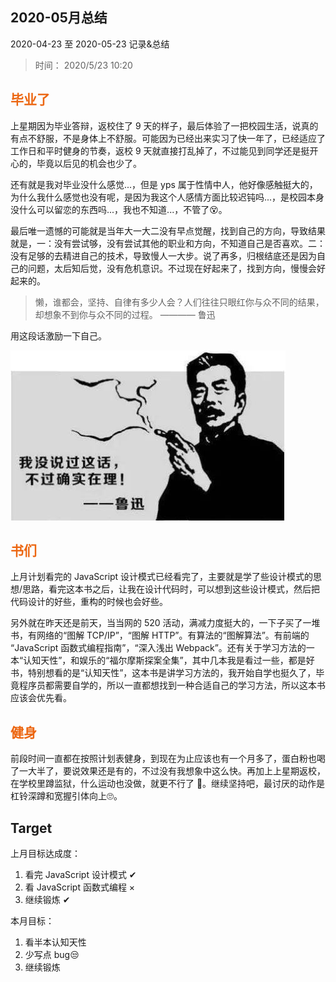 ## 2020-05月总结

2020-04-23 至 2020-05-23 记录&总结
 
> 时间： 2020/5/23 10:20

## <span class="important-font">毕业了</span>

上星期因为毕业答辩，返校住了 9 天的样子，最后体验了一把校园生活，说真的有点不舒服，不是身体上不舒服。可能因为已经出来实习了快一年了，已经适应了工作日和平时健身的节奏，返校 9 天就直接打乱掉了，不过能见到同学还是挺开心的，毕竟以后见的机会也少了。

还有就是我对毕业没什么感觉...，但是 yps 属于性情中人，他好像感触挺大的，为什么我什么感觉也没有呢，是因为我这个人感情方面比较迟钝吗...，是校园本身没什么可以留恋的东西吗...，我也不知道...，不管了😵。

最后唯一遗憾的可能就是当年大一大二没有早点觉醒，找到自己的方向，导致结果就是，一：没有尝试够，没有尝试其他的职业和方向，不知道自己是否喜欢。二：没有足够的去精进自己的技术，导致慢人一大步。说了再多，归根结底还是因为自己的问题，太后知后觉，没有危机意识。不过现在好起来了，找到方向，慢慢会好起来的。

> 懒，谁都会，坚持、自律有多少人会？人们往往只眼红你与众不同的结果，却想象不到你与众不同的过程。                           ———— 鲁迅

用这段话激励一下自己。

![鲁迅没说过](/images/其他/鲁迅没说过.jpeg)

## <span class="important-font">书们</span>

上月计划看完的 JavaScript 设计模式已经看完了，主要就是学了些设计模式的思想/思路，看完这本书之后，让我在设计代码时，可以想到这些设计模式，然后把代码设计的好些，重构的时候也会好些。

另外就在昨天还是前天，当当网的 520 活动，满减力度挺大的，一下子买了一堆书，有网络的“图解 TCP/IP”，“图解 HTTP”。有算法的“图解算法”。有前端的 “JavaScript 函数式编程指南”，“深入浅出 Webpack”。还有关于学习方法的一本“认知天性”，和娱乐的“福尔摩斯探案全集”，其中几本我是看过一些，都是好书，特别想看的是“认知天性”，这本书是讲学习方法的，我开始自学也挺久了，毕竟程序员都需要自学的，所以一直都想找到一种合适自己的学习方法，所以这本书应该会优先看。

## <span class="important-font">健身</span>

前段时间一直都在按照计划表健身，到现在为止应该也有一个月多了，蛋白粉也喝了一大半了，要说效果还是有的，不过没有我想象中这么快。再加上上星期返校，在学校里蹲监狱，什么运动也没做，就更不行了 🐷。继续坚持吧，最讨厌的动作是杠铃深蹲和宽握引体向上🙄。

## Target

上月目标达成度：
1. 看完 JavaScript 设计模式 ✔
2. 看 JavaScript 函数式编程 ×
3. 继续锻炼 ✔

本月目标：
1. 看半本认知天性
2. 少写点 bug😒
3. 继续锻炼

<style>
.important-font {
    color:#ec6611;
    font-weight:bold;
}
</style>